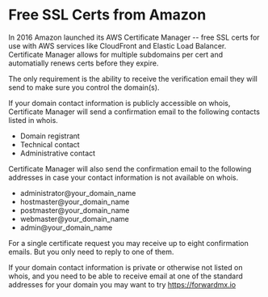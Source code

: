 # Free SSL Certs from Amazon

In 2016 Amazon launched its AWS Certificate Manager -- free
SSL certs for use with AWS services like CloudFront and Elastic Load Balancer.
Certificate Manager allows for multiple subdomains per cert and 
automatially renews certs before they expire.

The only requirement is the ability to receive the verification email
they will send to make sure you control the domain(s).

If your domain contact information is publicly accessible on whois,
Certificate Manager will send a confirmation email to the following
contacts listed in whois.

* Domain registrant
* Technical contact
* Administrative contact

Certificate Manager will also send the confirmation email to the following
addresses in case your contact information is not available on whois.

* administrator@your_domain_name
* hostmaster@your_domain_name
* postmaster@your_domain_name
* webmaster@your_domain_name
* admin@your_domain_name

For a single certificate request you may receive up to eight confirmation 
emails. But you only need to reply to one of them.

If your domain contact information is private or otherwise not listed
on whois, and you need to 
be able to receive email at one of the standard addresses for your
domain you may want to try https://forwardmx.io
